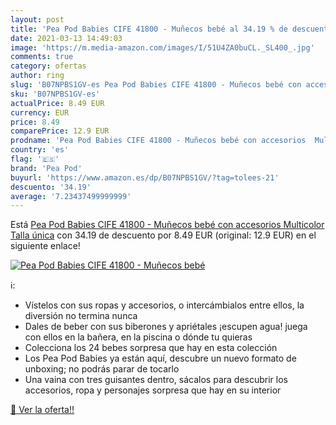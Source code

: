 ```yaml
---
layout: post
title: 'Pea Pod Babies CIFE 41800 - Muñecos bebé al 34.19 % de descuento'
date: 2021-03-13 14:49:03
image: 'https://m.media-amazon.com/images/I/51U4ZA0buCL._SL400_.jpg'
comments: true
category: ofertas
author: ring
slug: 'B07NPBS1GV-es Pea Pod Babies CIFE 41800 - Muñecos bebé con accesorios...'
sku: 'B07NPBS1GV-es'
actualPrice: 8.49 EUR
currency: EUR
price: 8.49
comparePrice: 12.9 EUR
prodname: 'Pea Pod Babies CIFE 41800 - Muñecos bebé con accesorios  Multicolor  Talla única'
country: 'es'
flag: '🇪🇸'
brand: 'Pea Pod'
buyurl: 'https://www.amazon.es/dp/B07NPBS1GV/?tag=tolees-21'
descuento: '34.19'
average: '7.23437499999999'
---
```


Está [Pea Pod Babies CIFE 41800 - Muñecos bebé con accesorios  Multicolor  Talla única](https://www.amazon.es/dp/B07NPBS1GV/?tag=tolees-21) con 34.19 de descuento por 8.49 EUR (original: 12.9 EUR) en el siguiente enlace!

[![Pea Pod Babies CIFE 41800 - Muñecos bebé](https://m.media-amazon.com/images/I/51U4ZA0buCL._SL400_.jpg)](https://www.amazon.es/dp/B07NPBS1GV/?tag=tolees-21)

ℹ️:

- Vístelos con sus ropas y accesorios, o intercámbialos entre ellos, la diversión no termina nunca
- Dales de beber con sus biberones y apriétales ¡escupen agua! juega con ellos en la bañera, en la piscina o dónde tu quieras
- Colecciona los 24 bebes sorpresa que hay en esta colección
- Los Pea Pod Babies ya están aquí, descubre un nuevo formato de unboxing; no podrás parar de tocarlo
- Una vaina con tres guisantes dentro, sácalos para descubrir los accesorios, ropa y personajes sorpresa que hay en su interior

[🛒 Ver la oferta!!](https://www.amazon.es/dp/B07NPBS1GV/?tag=tolees-21)
